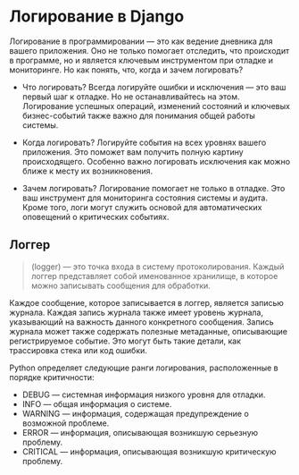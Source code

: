 # Логирование в Django

Логирование в программировании — это как ведение дневника для вашего приложения. Оно не только помогает отследить, что происходит в программе, но и является ключевым инструментом при отладке и мониторинге. Но как понять, что, когда и зачем логировать?

- Что логировать? Всегда логируйте ошибки и исключения — это ваш первый шаг к отладке. Но не останавливайтесь на этом. Логирование успешных операций, изменений состояний и ключевых бизнес-событий также важно для понимания общей работы системы.

- Когда логировать? Логируйте события на всех уровнях вашего приложения. Это поможет вам получить полную картину происходящего. Особенно важно логировать исключения как можно ближе к месту их возникновения.

- Зачем логировать? Логирование помогает не только в отладке. Это ваш инструмент для мониторинга состояния системы и аудита. Кроме того, логи могут служить основой для автоматических оповещений о критических событиях.

## Логгер

> (logger) — это точка входа в систему протоколирования. Каждый логгер представляет собой именованное хранилище, в которое можно записывать сообщения для обработки.

Каждое сообщение, которое записывается в логгер, является записью журнала. Каждая запись журнала также имеет уровень журнала, указывающий на важность данного конкретного сообщения. Запись журнала может также содержать полезные метаданные, описывающие регистрируемое событие. Это могут быть такие детали, как трассировка стека или код ошибки.

Python определяет следующие ранги логирования, расположенные в порядке критичности:

- DEBUG — системная информация низкого уровня для отладки.
- INFO — общая информация о системе.
- WARNING — информация, содержащая предупреждение о возможной проблеме.
- ERROR — информация, описывающая возникшую серьезную проблему.
- CRITICAL — информация, описывающая возникшую критическую проблему.
